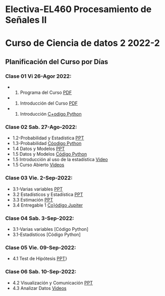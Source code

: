 # Electiva-EL460 Procesamiento de Señales II
# Curso de Ciencia de datos 2 2022-2
## Planificación del Curso por Días

### Clase 01 Vi 26-Agor 2022:
* 01. Programa del Curso [PDF](https://github.com/joseramoniglesias/EL460_Ciencia_de_Datos_2/blob/main/clases/Generales/Programa/PLAN%20DE%20ASIGNATURA_EL442_TRATAMIENTO_SE%C3%91ALES_2021_Corregido.pdf)
* 01. Introducción del Curso [PDF](https://https://github.com/joseramoniglesias/EL460_Ciencia_de_datos_2/blob/main/Clases/Cap%C3%ADtulo_01/Presentaciones/Clase%201%20-%202022%20-%20Intro.pdf)
* 01. Introducción [C+odigo Python](https://github.com/joseramoniglesias/EL460_Ciencia_de_datos_2/blob/main/Clases/Cap%C3%ADtulo_01/Pit%C3%B3n/00%20Inicios%20en%20Python.ipynb)

### Clase 02 Sab. 27-Ago-2022:
* 1.2-Probabilidad y Estadística [PPT](https://github.com/joseramoniglesias/EL460_Ciencia_de_datos_2/blob/main/Clases/Cap%C3%ADtulo_01/Presentaciones/Clase%201%20-%202022%20-%20Probabilidad%20.pdf)
* 1.3-Probabilidad [Cóodigo Python](https://github.com/joseramoniglesias/EL460_Ciencia_de_datos_2/blob/main/Clases/Cap%C3%ADtulo_01/Pit%C3%B3n/01_Probabilidad.ipynb)
* 1.4 Datos y Modelos [PPT](https://github.com/joseramoniglesias/EL460_Ciencia_de_datos_2/blob/main/Clases/Cap%C3%ADtulo_01/Presentaciones/Clase%202%20-%202022-%20Datos%20y%20Modelos.pdf)
* 1.5 Datos y Modelos [Código Python](https://github.com/joseramoniglesias/EL460_Ciencia_de_datos_2/blob/main/Clases/Cap%C3%ADtulo_01/Pit%C3%B3n/02_Datos_y_Modelos.ipynb)
* 1.5 Introducción al uso de la estadística [Video](https://www.youtube.com/watch?v=hODwSUX0kT4)
* 1.5 Curso Abierto [Videos](https://www.youtube.com/playlist?list=PL8dPuuaLjXtNM_Y-bUAhblSAdWRnmBUcr)

### Clase 03 Vie. 2-Sep-2022:
* 3.1-Varias variables [PPT](https://github.com/joseramoniglesias/EL460_Ciencia_de_datos_2/blob/main/Clases/Cap%C3%ADtulo_01/Presentaciones/Clase%203%20-%202022%20-%20Varias%20Variables.pdf)
* 3.2 Estadísticos y Estadística [PPT](https://github.com/joseramoniglesias/EL460_Ciencia_de_datos_2/blob/main/Clases/Cap%C3%ADtulo_01/Presentaciones/Clase%203%20-%202022-%20Estad%C3%ADsticos%20y%20Estad%C3%ADstica.pdf)
* 3.3 Estimación [PPT](https://github.com/joseramoniglesias/EL460_Ciencia_de_datos_2/blob/main/Clases/Cap%C3%ADtulo_01/Presentaciones/Clase%203%20-%202022-%20Estimaci%C3%B3n.pdf)
* 3.4 Entregable 1 [Co}ódigo Jupiter](https://github.com/joseramoniglesias/EL460_Ciencia_de_datos_2/blob/main/Clases/Cap%C3%ADtulo_01/Pit%C3%B3n/Entregable%20-%20Parte%201.ipynb)

### Clase 04 Sab. 3-Sep-2022:
* 3.1-Varias variables [Código Python]
* 3.1-Estadísticos [Código Python]

### Clase 05 Vie. 09-Sep-2022:
* 4.1 Test de Hipótesis [PPT](https://github.com/joseramoniglesias/EL460_Ciencia_de_datos_2/blob/main/Clases/Cap%C3%ADtulo_01/Presentaciones/Clase%204%20-%202022%20-%20Test%20de%20Hip%C3%B3tesis.pdf)}

### Clase 06 Sab. 10-Sep-2022:
* 4.2 Visualización y Comunicación [PPT](https://github.com/joseramoniglesias/EL460_Ciencia_de_datos_2/blob/main/Clases/Cap%C3%ADtulo_01/Presentaciones/Clase%204%20-%202022%20-%20Visualizaci%C3%B3n%20y%20comunicaci%C3%B3n.pdf)
* 4.3 Analizar Datos [Videos](https://www.youtube.com/watch?v=usdJgEwMinM)

